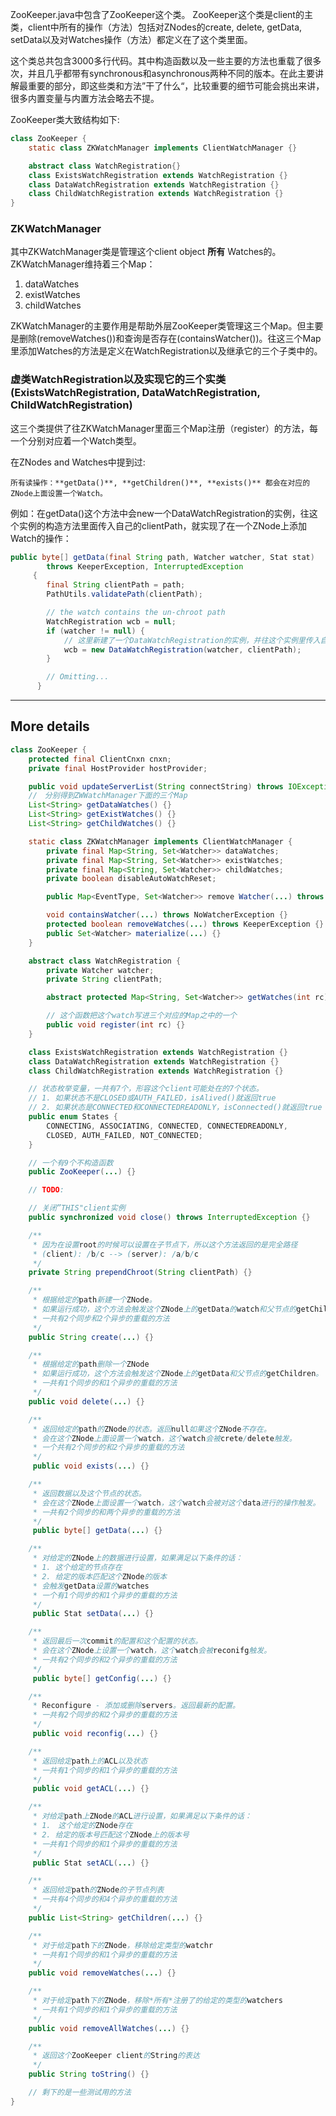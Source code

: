 ZooKeeper.java中包含了ZooKeeper这个类。 ZooKeeper这个类是client的主类，client中所有的操作（方法）包括对ZNodes的create, delete, getData, setData以及对Watches操作（方法）都定义在了这个类里面。

这个类总共包含3000多行代码。其中构造函数以及一些主要的方法也重载了很多次，并且几乎都带有synchronous和asynchronous两种不同的版本。在此主要讲解最重要的部分，即这些类和方法”干了什么“，比较重要的细节可能会挑出来讲，很多内置变量与内置方法会略去不提。

ZooKeeper类大致结构如下:
```java
class ZooKeeper {
    static class ZKWatchManager implements ClientWatchManager {}

    abstract class WatchRegistration{}
    class ExistsWatchRegistration extends WatchRegistration {}
    class DataWatchRegistration extends WatchRegistration {}
    class ChildWatchRegistration extends WatchRegistration {}
}
```
### ZKWatchManager
其中Z​KWatchManager类是管理这个client object **所有** Watches的。
ZKWatchManager维持着三个Map：
1. dataWatches
2. existWatches
3. childWatches

ZKWatchManager的主要作用是帮助外层ZooKeeper类管理这三个Map。但主要是删除(removeWatches())和查询是否存在(containsWatcher())。往这三个Map里添加Watches的方法是定义在WatchRegistration以及继承它的三个子类中的。

### 虚类WatchRegistration以及实现它的三个实类(ExistsWatchRegistration, DataWatchRegistration, ChildWatchRegistration)
这三个类提供了往ZKWatchManager里面三个Map注册（register）的方法，每一个分别对应着一个Watch类型。

在ZNodes and Watches中提到过:

`所有读操作：**getData()**, **getChildren()**, **exists()** 都会在对应的ZNode上面设置一个Watch。`

例如：在getData()这个方法中会new一个DataWatchRegistration的实例，往这个实例的构造方法里面传入自己的clientPath，就实现了在一个ZNode上添加Watch的操作：
```java
public byte[] getData(final String path, Watcher watcher, Stat stat)
        throws KeeperException, InterruptedException
     {
        final String clientPath = path;
        PathUtils.validatePath(clientPath);

        // the watch contains the un-chroot path
        WatchRegistration wcb = null;
        if (watcher != null) {
            // 这里新建了一个DataWatchRegistration的实例，并往这个实例里传入自己的clientPath
            wcb = new DataWatchRegistration(watcher, clientPath);
        }

        // Omitting...
      }

```



---
## More details
``` java
class ZooKeeper {
    protected final ClientCnxn cnxn;
    private final HostProvider hostProvider;

    public void updateServerList(String connectString) throws IOException {}
    //　分别得到ZWWatchManager下面的三个Map
    List<String> getDataWatches() {}
    List<String> getExistWatches() {}
    List<String> getChildWatches() {}

    static class ZKWatchManager implements ClientWatchManager {
        private final Map<String, Set<Watcher>> dataWatches;
        private final Map<String, Set<Watcher>> existWatches;
        private final Map<String, Set<Watcher>> childWatches;
        private boolean disableAutoWatchReset;

        public Map<EventType, Set<Watcher>> remove Watcher(...) throws KeeperException {}

        void containsWatcher(...) throws NoWatcherException {}
        protected boolean removeWatches(...) throws KeeperException {}
        public Set<Watcher> materialize(...) {}
    }

    abstract class WatchRegistration {
        private Watcher watcher;
        private String clientPath;

        abstract protected Map<String, Set<Watcher>> getWatches(int rc);

        // 这个函数把这个watch写进三个对应的Map之中的一个
        public void register(int rc) {}
    }

    class ExistsWatchRegistration extends WatchRegistration {}
    class DataWatchRegistration extends WatchRegistration {}
    class ChildWatchRegistration extends WatchRegistration {}

    // 状态枚举变量，一共有7个，形容这个client可能处在的7个状态。
    // 1. 如果状态不是CLOSED或AUTH_FAILED，isAlived()就返回true
    // 2. 如果状态是CONNECTED和CONNECTEDREADONLY，isConnected()就返回true
    public enum States {
        CONNECTING, ASSOCIATING, CONNECTED, CONNECTEDREADONLY,
        CLOSED, AUTH_FAILED, NOT_CONNECTED;
    }

    // 一个有9个不构造函数
    public ZooKeeper(...) {}

    // TODO:

    // 关闭”THIS"client实例
    public synchronized void close() throws InterruptedException {}

    /**
     * 因为在设置root的时候可以设置在子节点下，所以这个方法返回的是完全路径
     * (client): /b/c --> (server): /a/b/c
     */
    private String prependChroot(String clientPath) {}

    /**
     * 根据给定的path新建一个ZNode。
     * 如果运行成功，这个方法会触发这个ZNode上的getData的watch和父节点的getChildren
     * 一共有2个同步和2个异步的重载的方法
     */
    public String create(...) {}

    /**
     * 根据给定的path删除一个ZNode
     * 如果运行成功，这个方法会触发这个ZNode上的getData和父节点的getChildren。
     * 一共有1个同步的和1个异步的重载的方法
     */
    public void delete(...) {}

    /**
     * 返回给定的path的ZNode的状态。返回null如果这个ZNode不存在。
     * 会在这个ZNode上面设置一个watch，这个watch会被crete/delete触发。
     * 一个共有2个同步的和2个异步的重载的方法
     */
     public void exists(...) {}

    /**
     * 返回数据以及这个节点的状态。
     * 会在这个ZNode上面设置一个watch，这个watch会被对这个data进行的操作触发。
     * 一共有2个同步的和两个异步的重载的方法
     */
     public byte[] getData(...) {}

    /**
     * 对给定的ZNode上的数据进行设置，如果满足以下条件的话：
     * 1. 这个给定的节点存在
     * 2. 给定的版本匹配这个ZNode的版本
     * 会触发getData设置的watches
     * 一个有1个同步的和1个异步的重载的方法
     */
     public Stat setData(...) {}

    /**
     * 返回最后一次commit的配置和这个配置的状态。
     * 会在这个ZNode上设置一个watch，这个watch会被reconifg触发。
     * 一共有2个同步的和2个异步的重载的方法
     */
     public byte[] getConfig(...) {}

    /**
     * Reconfigure - 添加或删除servers。返回最新的配置。
     * 一共有2个同步的和2个异步的重载的方法
     */
     public void reconfig(...) {}

    /**
     * 返回给定path上的ACL以及状态
     * 一共有1个同步的和1个异步的重载的方法
     */
     public void getACL(...) {}

    /**
     * 对给定path上ZNode的ACL进行设置，如果满足以下条件的话：
     * 1.　这个给定的ZNode存在
     * 2. 给定的版本号匹配这个ZNode上的版本号
     * 一共有1个同步的和1个异步的重载的方法
     */
     public Stat setACL(...) {}

    /**
     * 返回给定path的ZNode的子节点列表
     * 一共有4个同步的和4个异步的重载的方法
     */
    public List<String> getChildren(...) {}

    /**
     * 对于给定path下的ZNode，移除给定类型的watchr
     * 一共有1个同步的和1个异步的重载的​方法
     */
    public void removeWatches(...) {}

    /**
     * 对于给定path下的ZNode，移除*所有*注册了的给定的类型的watchers
     * 一共有1个同步的和1个异步的重载的方法
     */
    public void removeAllWatches(...) {}

    /**
     * 返回这个ZooKeeper client的String的表达
     */
    public String toString() {}

    // 剩下的是一些测试用的方法
}

```
